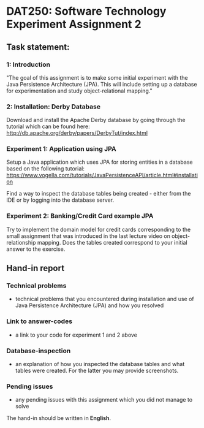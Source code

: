 # DAT250: Software Technology Experiment Assignment 2

## Task statement:
### 1: Introduction 
"The goal of this assignment is to make some initial experiment with the Java Persistence Architecture (JPA). This will include setting up a database for experimentation and study object-relational mapping."

### 2: Installation: Derby Database
Download and install the Apache Derby database by going through the tutorial which can be found here:
http://db.apache.org/derby/papers/DerbyTut/index.html

### Experiment 1: Application using JPA
Setup a Java application which uses JPA for storing entities in a database based on the following tutorial:
https://www.vogella.com/tutorials/JavaPersistenceAPI/article.html#installation

Find a way to inspect the database tables being created - either from the IDE or by logging into the database server.

### Experiment 2: Banking/Credit Card example JPA
Try to implement the domain model for credit cards corresponding to the small assignment that was introduced in the last lecture video on object-relationship mapping. Does the tables created correspond to your initial answer to the exercise.

## Hand-in report

### Technical problems
- technical problems that you encountered during installation and use of Java Persistence Architecture (JPA) and how you resolved

### Link to answer-codes
- a link to your code for experiment 1 and 2 above

### Database-inspection
- an explanation of how you inspected the database tables and what tables were created. For the latter you may provide screenshots.

### Pending issues
- any pending issues with this assignment which you did not manage to solve

The hand-in should be written in **English**.
